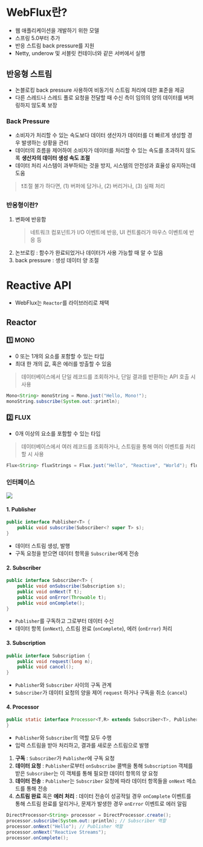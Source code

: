 # WebFlux란?
- 웹 애플리케이션을 개발하기 위한 모델
- 스프링 5.0부터 추가
- 반응 스트림 back pressure를 지원
- Netty, underow 및 서블릿 컨테이너와 같은 서버에서 실행
## 반응형 스트림
- 논블로킹 back pressure 사용하여 비동기식 스트림 처리에 대한 표준을 제공
- 다른 스레드나 스레드 풀로 요청을 전달할 때 수신 측이 임의의 양의 데이터를 버퍼링하지 않도록 보장
### Back Pressure
- 소비자가 처리할 수 있는 속도보다 데이터 생산자가 데이터를 더 빠르게 생성할 경우 발생하는 상황을 관리
- 데이터의 흐름을 제어하여 소비자가 데이터를 처리할 수 있는 속도를 초과하지 않도록 **생산자의 데이터 생성 속도 조절**
- 데이터 처리 시스템이 과부하되는 것을 방지, 시스템의 안전성과 효율성 유지하는데 도움
> ❗조절 불가 하다면,
> (1) 버퍼에 담거나, (2) 버리거나, (3) 실패 처리
### 반응형이란?
1. 변화에 반응함
	> 네트워크 컴포넌트가 I/O 이벤트에 반응, UI 컨트롤러가 마우스 이벤트에 반응 등
2. 논브로킹 : 함수가 완료되었거나 데이터가 사용 가능할 때 알 수 있음
3. back pressure : 생성 데이터 양 조절 
# Reactive API
- WebFlux는 `Reactor`를 라이브러리로 채택
## Reactor
### 1️⃣ MONO
- 0 또는 1개의 요소를 포함할 수 있는 타입
- 최대 한 개의 값, 혹은 에러를 방출할 수 있음
> 데이터베이스에서 단일 레코드를 조회하거나, 단일 결과를 반환하는 API 호출 시 사용

```java
Mono<String> monoString = Mono.just("Hello, Mono!"); 
monoString.subscribe(System.out::println);
```
### 2️⃣ FLUX
- 0개 이상의 요소를 포함할 수 있는 타입
> 데이터베이스에서 여러 레코드를 조회하거나, 스트림을 통해 여러 이벤트를 처리할 시 사용

```java
Flux<String> fluxStrings = Flux.just("Hello", "Reactive", "World"); fluxStrings.subscribe(System.out::println);
```
### 인터페이스
![](https://i.imgur.com/yJx6st6.png)
#### 1. Publisher
```java
public interface Publisher<T> {
    public void subscribe(Subscriber<? super T> s);
}
```
- 데이터 스트림 생성, 발행
- 구독 요청을 받으면 데이터 항목을 `Subscriber`에게 전송
#### 2. Subscriber
```java
public interface Subscriber<T> {
    public void onSubscribe(Subscription s);
    public void onNext(T t);
    public void onError(Throwable t);
    public void onComplete();
}
```
- `Publisher`를 구독하고 그로부터 데이터 수신
- 데이터 항목 (`onNext`), 스트림 완료 (`onComplete`), 에러 (`onError`) 처리
#### 3. Subscription
```java
public interface Subscription {
    public void request(long n);
    public void cancel();
}
```
- `Publisher`와 `Subscriber` 사이의 구독 관계
- `Subscriber`가 데이터 요청의 양을 제어 `request` 하거나 구독을 취소 (`cancel`)
#### 4. Processor
```java
public static interface Processor<T,R> extends Subscriber<T>, Publisher<R> {
}
```
- `Publisher`와 `Subscriber`의 역할 모두 수행
- 입력 스트림을 받아 처리하고, 결과를 새로운 스트림으로 발행

1) **구독** : `Subscriber`가 `Publisher`에 구독 요청
2) **데이터 요청** : `Publisher`로부터 `onSubscribe` 콜백을 통해 `Subscription` 객체를 받은 `Subscriber`는 이 객체를 통해 필요한 데이터 항목의 양 요청
3) **데이터 전송** : `Publisher`는 `Subscriber` 요청에 따라 데이터 항목들을 `onNext` 메소드를 통해 전송
4) **스트림 완료** 혹은 **에러 처리** : 데이터 전송이 성공적일 경우 `onComplete` 이벤트를 통해 스트림 완료를 알리거나, 문제가 발생한 경우 `onError` 이벤트로 에러 알림

```java
DirectProcessor<String> processor = DirectProcessor.create();
processor.subscribe(System.out::println); // Subscriber 역할
processor.onNext("Hello"); // Publisher 역할
processor.onNext("Reactive Streams");
processor.onComplete();
```
